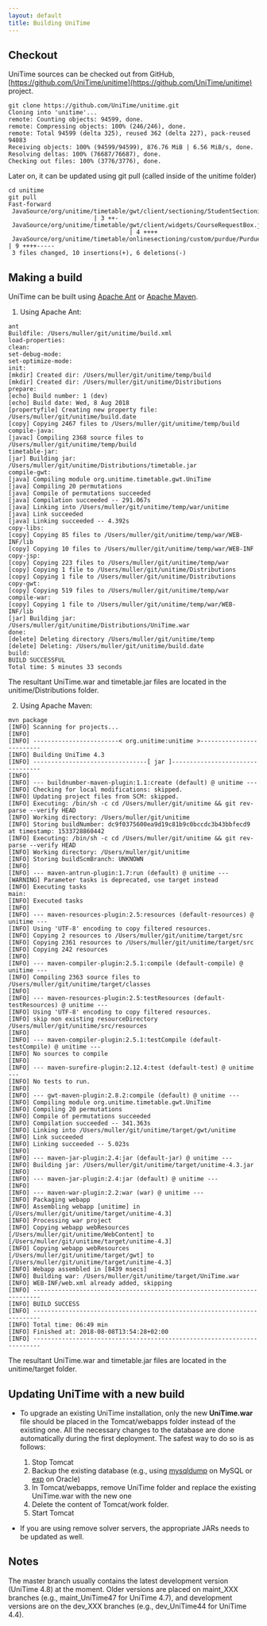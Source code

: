 ```yaml
---
layout: default
title: Building UniTime
---
```



## Checkout

UniTime sources can be checked out from GitHub, [https://github.com/UniTime/unitime](https://github.com/UniTime/unitime) project.
```
git clone https://github.com/UniTime/unitime.git
Cloning into 'unitime'...
remote: Counting objects: 94599, done.
remote: Compressing objects: 100% (246/246), done.
remote: Total 94599 (delta 325), reused 362 (delta 227), pack-reused 94083
Receiving objects: 100% (94599/94599), 876.76 MiB | 6.56 MiB/s, done.
Resolving deltas: 100% (76687/76687), done.
Checking out files: 100% (3776/3776), done.
```

Later on, it can be updated using git pull (called inside of the unitime folder)
```
cd unitime
git pull
Fast-forward
 JavaSource/org/unitime/timetable/gwt/client/sectioning/StudentSectioningWidget.java                         | 3 ++-
 JavaSource/org/unitime/timetable/gwt/client/widgets/CourseRequestBox.java                                   | 4 ++++
 JavaSource/org/unitime/timetable/onlinesectioning/custom/purdue/PurdueCourseRequestsValidationProvider.java | 9 ++++-----
 3 files changed, 10 insertions(+), 6 deletions(-)
```

## Making a build

UniTime can be built using [Apache Ant](https://ant.apache.org/) or [Apache Maven](https://maven.apache.org/).

1. Using Apache Ant:
```
ant
Buildfile: /Users/muller/git/unitime/build.xml
load-properties:
clean:
set-debug-mode:
set-optimize-mode:
init:
[mkdir] Created dir: /Users/muller/git/unitime/temp/build
[mkdir] Created dir: /Users/muller/git/unitime/Distributions
prepare:
[echo] Build number: 1 (dev)
[echo] Build date: Wed, 8 Aug 2018
[propertyfile] Creating new property file: /Users/muller/git/unitime/build.date
[copy] Copying 2467 files to /Users/muller/git/unitime/temp/build
compile-java:
[javac] Compiling 2368 source files to /Users/muller/git/unitime/temp/build
timetable-jar:
[jar] Building jar: /Users/muller/git/unitime/Distributions/timetable.jar
compile-gwt:
[java] Compiling module org.unitime.timetable.gwt.UniTime
[java] Compiling 20 permutations
[java] Compile of permutations succeeded
[java] Compilation succeeded -- 291.067s
[java] Linking into /Users/muller/git/unitime/temp/war/unitime
[java] Link succeeded
[java] Linking succeeded -- 4.392s
copy-libs:
[copy] Copying 85 files to /Users/muller/git/unitime/temp/war/WEB-INF/lib
[copy] Copying 10 files to /Users/muller/git/unitime/temp/war/WEB-INF
copy-jsp:
[copy] Copying 223 files to /Users/muller/git/unitime/temp/war
[copy] Copying 1 file to /Users/muller/git/unitime/Distributions
[copy] Copying 1 file to /Users/muller/git/unitime/Distributions
copy-gwt:
[copy] Copying 519 files to /Users/muller/git/unitime/temp/war
compile-war:
[copy] Copying 1 file to /Users/muller/git/unitime/temp/war/WEB-INF/lib
[jar] Building jar: /Users/muller/git/unitime/Distributions/UniTime.war
done:
[delete] Deleting directory /Users/muller/git/unitime/temp
[delete] Deleting: /Users/muller/git/unitime/build.date
build:
BUILD SUCCESSFUL
Total time: 5 minutes 33 seconds
```

The resultant UniTime.war and timetable.jar files are located in the unitime/Distributions folder.

2. Using Apache Maven:
```
mvn package
[INFO] Scanning for projects...
[INFO]
[INFO] ------------------------< org.unitime:unitime >-------------------------
[INFO] Building UniTime 4.3
[INFO] --------------------------------[ jar ]---------------------------------
[INFO]
[INFO] --- buildnumber-maven-plugin:1.1:create (default) @ unitime ---
[INFO] Checking for local modifications: skipped.
[INFO] Updating project files from SCM: skipped.
[INFO] Executing: /bin/sh -c cd /Users/muller/git/unitime && git rev-parse --verify HEAD
[INFO] Working directory: /Users/muller/git/unitime
[INFO] Storing buildNumber: dc9f0375600ea9d19c81b9c0bccdc3b43bbfecd9 at timestamp: 1533728860442
[INFO] Executing: /bin/sh -c cd /Users/muller/git/unitime && git rev-parse --verify HEAD
[INFO] Working directory: /Users/muller/git/unitime
[INFO] Storing buildScmBranch: UNKNOWN
[INFO]
[INFO] --- maven-antrun-plugin:1.7:run (default) @ unitime ---
[WARNING] Parameter tasks is deprecated, use target instead
[INFO] Executing tasks
main:
[INFO] Executed tasks
[INFO]
[INFO] --- maven-resources-plugin:2.5:resources (default-resources) @ unitime ---
[INFO] Using 'UTF-8' encoding to copy filtered resources.
[INFO] Copying 2 resources to /Users/muller/git/unitime/target/src
[INFO] Copying 2361 resources to /Users/muller/git/unitime/target/src
[INFO] Copying 242 resources
[INFO]
[INFO] --- maven-compiler-plugin:2.5.1:compile (default-compile) @ unitime ---
[INFO] Compiling 2363 source files to /Users/muller/git/unitime/target/classes
[INFO]
[INFO] --- maven-resources-plugin:2.5:testResources (default-testResources) @ unitime ---
[INFO] Using 'UTF-8' encoding to copy filtered resources.
[INFO] skip non existing resourceDirectory /Users/muller/git/unitime/src/resources
[INFO]
[INFO] --- maven-compiler-plugin:2.5.1:testCompile (default-testCompile) @ unitime ---
[INFO] No sources to compile
[INFO]
[INFO] --- maven-surefire-plugin:2.12.4:test (default-test) @ unitime ---
[INFO] No tests to run.
[INFO]
[INFO] --- gwt-maven-plugin:2.8.2:compile (default) @ unitime ---
[INFO] Compiling module org.unitime.timetable.gwt.UniTime
[INFO] Compiling 20 permutations
[INFO] Compile of permutations succeeded
[INFO] Compilation succeeded -- 341.363s
[INFO] Linking into /Users/muller/git/unitime/target/gwt/unitime
[INFO] Link succeeded
[INFO] Linking succeeded -- 5.023s
[INFO]
[INFO] --- maven-jar-plugin:2.4:jar (default-jar) @ unitime ---
[INFO] Building jar: /Users/muller/git/unitime/target/unitime-4.3.jar
[INFO]
[INFO] --- maven-jar-plugin:2.4:jar (default) @ unitime ---
[INFO]
[INFO] --- maven-war-plugin:2.2:war (war) @ unitime ---
[INFO] Packaging webapp
[INFO] Assembling webapp [unitime] in [/Users/muller/git/unitime/target/unitime-4.3]
[INFO] Processing war project
[INFO] Copying webapp webResources [/Users/muller/git/unitime/WebContent] to [/Users/muller/git/unitime/target/unitime-4.3]
[INFO] Copying webapp webResources [/Users/muller/git/unitime/target/gwt] to [/Users/muller/git/unitime/target/unitime-4.3]
[INFO] Webapp assembled in [8439 msecs]
[INFO] Building war: /Users/muller/git/unitime/target/UniTime.war
[INFO] WEB-INF/web.xml already added, skipping
[INFO] ------------------------------------------------------------------------
[INFO] BUILD SUCCESS
[INFO] ------------------------------------------------------------------------
[INFO] Total time: 06:49 min
[INFO] Finished at: 2018-08-08T13:54:28+02:00
[INFO] ------------------------------------------------------------------------
```

The resultant UniTime.war and timetable.jar files are located in the unitime/target folder.

## Updating UniTime with a new build 

* To upgrade an existing UniTime installation, only the new **UniTime.war** file should be placed in the Tomcat/webapps folder instead of the existing one. All the necessary changes to the database are done automatically during the first deployment. The safest way to do so is as follows:
	1. Stop Tomcat
	2. Backup the existing database (e.g., using [mysqldump](http://dev.mysql.com/doc/refman/5.5/en/mysqldump.html) on MySQL or [exp](http://wiki.oracle.com/page/Oracle+export+and+import+) on Oracle)
	3. In Tomcat/webapps, remove UniTime folder and replace the existing UniTime.war with the new one
	4. Delete the content of Tomcat/work folder.
	5. Start Tomcat

* If you are using remove solver servers, the appropriate JARs needs to be updated as well.

## Notes

The master branch usually contains the latest development version (UniTime 4.8) at the moment. Older versions are placed on maint_XXX branches (e.g., maint_UniTime47 for UniTime 4.7), and development versions are on the dev_XXX branches (e.g., dev_UniTime44 for UniTime 4.4).
